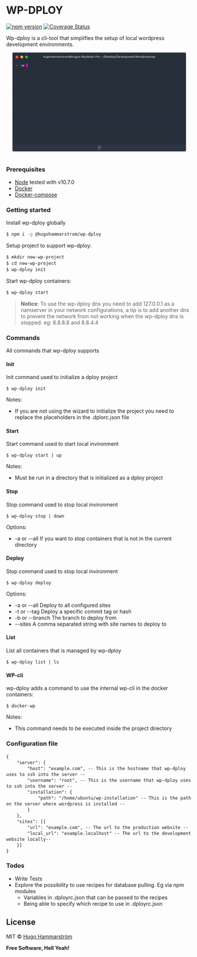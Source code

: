 # WP-DPLOY

[![npm version](https://badge.fury.io/js/%40hugohammarstrom%2Fwp-dploy.svg)](https://badge.fury.io/js/%40hugohammarstrom%2Fwp-dploy) [![Coverage Status](https://coveralls.io/repos/github/hugohammarstrom/wp-dploy/badge.svg?branch=master)](https://coveralls.io/github/hugohammarstrom/wp-dploy?branch=master)

Wp-dploy is a cli-tool that simplifies the setup of local wordpress development environments.
![](assets/demo2.gif)

### Prerequisites

- [Node](https://nodejs.org/en/) tested with v10.7.0
- [Docker](https://docs.docker.com/install/#supported-platforms)
- [Docker-compose](https://docs.docker.com/compose/install/)

### Getting started

Install wp-dploy globally

```sh
$ npm i -g @hugohammarstrom/wp-dploy
```

Setup project to support wp-dploy:

```sh
$ mkdir new-wp-project
$ cd new-wp-project
$ wp-dploy init
```

Start wp-dploy containers:

```sh
$ wp-dploy start
```

> **Notice**: To use the wp-dploy dns you need to add 127.0.0.1 as a namserver in your network configurations, a tip is to add another dns to prevent the network from not working when the wp-dploy dns is stopped. eg: 8.8.8.8 and 8.8.4.4

### Commands

All commands that wp-dploy supports

#### Init

Init command used to initialize a dploy project

```
$ wp-dploy init
```

Notes:

- If you are not using the wizard to initialize the project you need to replace the placeholders in the .dplorc.json file

#### Start

Start command used to start local invironment

```
$ wp-dploy start | up
```

Notes:

- Must be run in a directory that is initialized as a dploy project

#### Stop

Stop command used to stop local invironment

```
$ wp-dploy stop | down
```

Options:

- -a or --all If you want to stop containers that is not in the current directory

#### Deploy

Stop command used to stop local invironment

```
$ wp-dploy deploy
```

Options:

- -a or --all Deploy to all configured sites
- -t or --tag Deploy a specific commit tag or hash
- -b or --branch The branch to deploy from
- --sites A comma separated string with site names to deploy to

#### List

List all containers that is managed by wp-dploy

```
$ wp-dploy list | ls
```

#### WP-cli

wp-dploy adds a command to use the internal wp-cli in the docker containers:

```
$ docker-wp
```

Notes:

- This command needs to be executed inside the project directory

### Configuration file

```
{
    "server": {
        "host": "example.com", -- This is the hostname that wp-dploy uses to ssh into the server --
        "username": "root", -- This is the username that wp-dploy uses to ssh into the server --
        "installation": {
            "path": "/home/ubuntu/wp-installation" -- This is the path on the server where wordpress is installed --
        }
    },
    "sites": [{
        "url": "example.com", -- The url to the production website --
        "local_url": "example.localhost" -- The url to the development website locally--
    }]
}
```

### Todos

- Write Tests
- Explore the possibility to use recipes for database pulling. Eg via npm modules
  - Variables in .dployrc.json that can be passed to the recipes
  - Being able to specify which recipe to use in .dployrc.json

## License

MIT © [Hugo Hammarström](https://github.com/hugohammarstrom)

**Free Software, Hell Yeah!**
